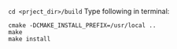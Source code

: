 ``cd <prject_dir>/build``
Type following in terminal:
```
cmake -DCMAKE_INSTALL_PREFIX=/usr/local ..
make 
make install
```
